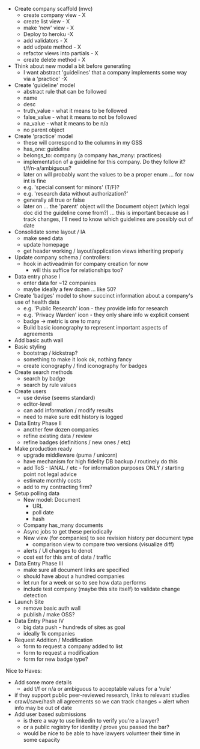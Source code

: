 - Create company scaffold (mvc)
  - create company view - X
  - create list view - X
  - make 'new' view - X
  - Deploy to heroku -X
  - add validators - X
  - add udpate method - X
  - refactor views into partials - X  
  - create delete method - X
- Think about new model a bit before generating
  - I want abstract 'guidelines' that a company implements some way via a 'practice' -X
- Create 'guideline' model
  - abstract rule that can be followed
  - name
  - desc
  - truth_value - what it means to be followed
  - false_value - what it means to not be followed
  - na_value - what it means to be n/a
  - no parent object
- Create 'practice' model
  - these will correspond to the columns in my GSS
  - has_one: guideline
  - belongs_to: company (a company has_many: practices)
  - implementation of a guideline for this company. Do they follow it? t/f/n-a/ambiguous?
  - later on will probably want the values to be a proper enum ... for now int is fine
  - e.g. 'special consent for minors' (T/F)?
  - e.g. 'research data without authorization?'
  - generally all true or false
  - later on ... the 'parent' object will the Document object (which legal doc did the guideline come from?) ... this is important because as I track changes, I'll need to know which guidelines are possibly out of date
- Consolidate some layout / IA
  - make seed data
  - update homepage
  - get header working / layout/application views inheriting properly
- Update company schema / controllers:
  - hook in activeadmin for company creation for now
    - will this suffice for relationships too?
- Data entry phase I
  - enter data for ~12 companies
  - maybe ideally a few dozen ... like 50?
- Create 'badges' model to show succinct information about a company's use of health data
  - e.g. 'Public Research' icon - they provide info for research
  - e.g. 'Privacy Warden' icon - they only share info w explicit consent
  - badge -> metric is one to many
  - Build basic iconography to represent important aspects of agreements
- Add basic auth wall
- Basic styling
  - bootstrap / kickstrap?
  - something to make it look ok, nothing fancy
  - create iconography / find iconography for badges
- Create search methods
  - search by badge
  - search by rule values
- Create users
  - use devise (seems standard)
  - editor-level
  - can add information / modify results
  - need to make sure edit history is logged
- Data Entry Phase II
  - another few dozen companies
  - refine existing data / review
  - refine badges (definitions / new ones / etc)
- Make production ready
  - upgrade middleware (puma / unicorn)
  - have mechanism for high fidelity DB backup / routinely do this
  - add ToS - IANAL / etc - for information purposes ONLY / starting point not legal advice
  - estimate monthly costs
  - add to my contracting firm?
- Setup polling data
  - New model: Document
    - URL
    - poll date
    - hash
  - Company has_many documents
  - Async jobs to get these periodically
  - New view (for companies) to see revision history per document type
    - comparison view to compare two versions (visualize diff)
  - alerts  / UI changes to denot
  - cost est for this amt of data / traffic
- Data Entry Phase III
  - make sure all document links are specified
  - should have about a hundred companies
  - let run for a week or so to see how data performs
  - include test company (maybe this site itself) to validate change detection
- Launch Site
  - remove basic auth wall
  - publish / make OSS?
- Data Entry Phase IV
  - big data push - hundreds of sites as goal
  - ideally 1k companies
- Request Addition / Modification
  - form to request a company added to list
  - form to request a modification
  - form for new badge type?

Nice to Haves:

- Add some more details
  - add t/f or n/a or ambiguous to acceptable values for a 'rule'
- if they support public peer-reviewed research, links to relevant studies
- crawl/save/hash all agreements so we can track changes + alert when info may be out of date
- Add user based submissions
  - is there a way to use linkedin to verify you're a lawyer?
  - or a public registry for identity / prove you passed the bar?
  - would be nice to be able to have lawyers volunteer their time in some capacity